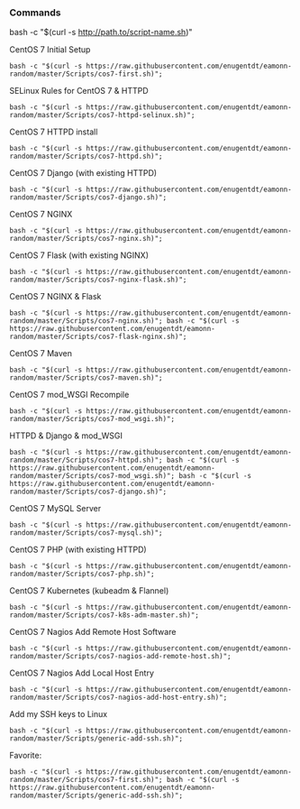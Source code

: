 ### Commands

bash -c "$(curl -s http://path.to/script-name.sh)"

CentOS 7 Initial Setup

`bash -c "$(curl -s https://raw.githubusercontent.com/enugentdt/eamonn-random/master/Scripts/cos7-first.sh)";`

SELinux Rules for CentOS 7 & HTTPD

`bash -c "$(curl -s https://raw.githubusercontent.com/enugentdt/eamonn-random/master/Scripts/cos7-httpd-selinux.sh)";`

CentOS 7 HTTPD install

`bash -c "$(curl -s https://raw.githubusercontent.com/enugentdt/eamonn-random/master/Scripts/cos7-httpd.sh)";`

CentOS 7 Django (with existing HTTPD)

`bash -c "$(curl -s https://raw.githubusercontent.com/enugentdt/eamonn-random/master/Scripts/cos7-django.sh)";`

CentOS 7 NGINX

`bash -c "$(curl -s https://raw.githubusercontent.com/enugentdt/eamonn-random/master/Scripts/cos7-nginx.sh)";`

CentOS 7 Flask (with existing NGINX)

`bash -c "$(curl -s https://raw.githubusercontent.com/enugentdt/eamonn-random/master/Scripts/cos7-nginx-flask.sh)";`

CentOS 7 NGINX & Flask

`bash -c "$(curl -s https://raw.githubusercontent.com/enugentdt/eamonn-random/master/Scripts/cos7-nginx.sh)"; bash -c "$(curl -s https://raw.githubusercontent.com/enugentdt/eamonn-random/master/Scripts/cos7-flask-nginx.sh)";`

CentOS 7 Maven

`bash -c "$(curl -s https://raw.githubusercontent.com/enugentdt/eamonn-random/master/Scripts/cos7-maven.sh)";`

CentOS 7 mod_WSGI Recompile

`bash -c "$(curl -s https://raw.githubusercontent.com/enugentdt/eamonn-random/master/Scripts/cos7-mod_wsgi.sh)";`

HTTPD & Django & mod_WSGI

`bash -c "$(curl -s https://raw.githubusercontent.com/enugentdt/eamonn-random/master/Scripts/cos7-httpd.sh)"; bash -c "$(curl -s https://raw.githubusercontent.com/enugentdt/eamonn-random/master/Scripts/cos7-mod_wsgi.sh)"; bash -c "$(curl -s https://raw.githubusercontent.com/enugentdt/eamonn-random/master/Scripts/cos7-django.sh)";`

CentOS 7 MySQL Server

`bash -c "$(curl -s https://raw.githubusercontent.com/enugentdt/eamonn-random/master/Scripts/cos7-mysql.sh)";`

CentOS 7 PHP (with existing HTTPD)

`bash -c "$(curl -s https://raw.githubusercontent.com/enugentdt/eamonn-random/master/Scripts/cos7-php.sh)";`

CentOS 7 Kubernetes (kubeadm & Flannel)

`bash -c "$(curl -s https://raw.githubusercontent.com/enugentdt/eamonn-random/master/Scripts/cos7-k8s-adm-master.sh)";`

CentOS 7 Nagios Add Remote Host Software

`bash -c "$(curl -s https://raw.githubusercontent.com/enugentdt/eamonn-random/master/Scripts/cos7-nagios-add-remote-host.sh)";`

CentOS 7 Nagios Add Local Host Entry

`bash -c "$(curl -s https://raw.githubusercontent.com/enugentdt/eamonn-random/master/Scripts/cos7-nagios-add-host-entry.sh)";`

Add my SSH keys to Linux

`bash -c "$(curl -s https://raw.githubusercontent.com/enugentdt/eamonn-random/master/Scripts/generic-add-ssh.sh)";`

Favorite:

`bash -c "$(curl -s https://raw.githubusercontent.com/enugentdt/eamonn-random/master/Scripts/cos7-first.sh)"; bash -c "$(curl -s https://raw.githubusercontent.com/enugentdt/eamonn-random/master/Scripts/generic-add-ssh.sh)";`
